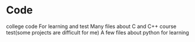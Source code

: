 # Code
college code
For learning and test
Many files about C and C++ course test(some projects are difficult for me)
A few files about python for learning
